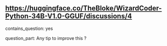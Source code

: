 ## https://huggingface.co/TheBloke/WizardCoder-Python-34B-V1.0-GGUF/discussions/4

contains_question: yes

question_part: Any tip to improve this ?